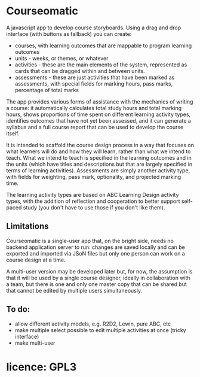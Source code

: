 # Courseomatic
 A javascript app to develop course storyboards. Using a drag and drop interface (with buttons as fallback) you can create:
 - courses, with learning outcomes that are mappable to program learning outcomes
 - units - weeks, or themes, or whatever
 - activities - these are the main elements of the system, represented as cards that can be dragged within and between units.
 - assessments - these are just activities that have been marked as assessments, with special fields for marking hours, pass marks, percentage of total marks

The app provides various forms of assistance with the mechanics of writing a course: it automatically calculates total study hours and total marking hours, shows proportions of time spent on different learning activity types, identifies outcomes that have not yet been assessed, and it can generate a syllabus and a full course report that can be used to develop the course itself.
 
It is intended to scaffold the course design process in a way that focuses on what learners will do and how they will learn, rather than what we intend to teach. What we intend to teach is specified in the learning outcomes and in the units (which have titles and descriptions but that are largely specified in terms of learning activities). Assessments are simply another activity type, with fields for weighting, pass mark, optionality, and projected marking time.

 The learning activity types are based on ABC Learning Design activity types, with the addition of reflection and cooperation to better support self-paced study (you don't have to use those if you don't like them).

## Limitations

Courseomatic is a single-user app that, on the bright side, needs no backend application server to run: changes are saved locally and can be exported and imported via JSoN files but only one person can work on a course design at a time.

A multi-user version may be developed later but, for now, the assumption is that it will be used by a single course designer, ideally in collaboration with a team, but there is one and only one master copy that can be shared but that cannot be edited by multiple users simultaneously.


 
 ## To do:
- allow different activity models, e.g. R2D2, Lewin, pure ABC, etc
- make multiple select possible to edit multiple activities at once (tricky interface)
- make multi-user

# licence: GPL3
